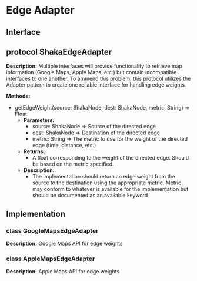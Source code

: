 # Edge Adapter

## Interface

## protocol ShakaEdgeAdapter

**Description:**
Multiple interfaces will provide functionality to retrieve map information (Google Maps, Apple Maps, etc.) but contain incompatible interfaces to one another. To ammend this problem, this protocol utilizes the Adapter pattern to create one reliable interface for handling edge weights.

**Methods:**
- getEdgeWeight(source: ShakaNode, dest: ShakaNode, metric: String) => Float
  - **Parameters:**
    - source: ShakaNode => Source of the directed edge
    - dest: ShakaNode => Destination of the directed edge 
    - metric: String => The metric to use for the weight of the directed edge (time, distance, etc.)
  - **Returns:**
    - A float corresponding to the weight of the directed edge. Should be based on the metric specified.
  - **Description:**
    - The implementation should return an edge weight from the source to the destination using the appropriate metric. Metric may conform to whatever is available for the implementation but should be documented as an available keyword


## Implementation

### class GoogleMapsEdgeAdapter
**Description:** Google Maps API for edge weights

### class AppleMapsEdgeAdapter
**Description:** Apple Maps API for edge weights